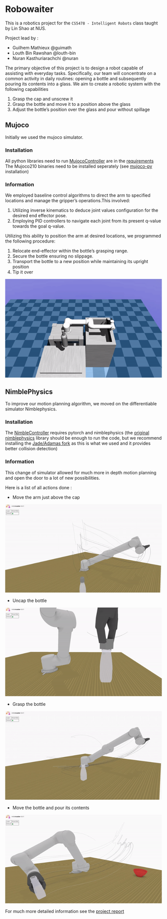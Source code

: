 # Robowaiter

This is a robotics project for the `CS5478 - Intelligent Robots` class taught by Lin Shao at NUS.

Project lead by :
- Guilhem Mathieux @guimath
- Louth Bin Rawshan @louth-bin
- Nuran Kasthuriarachchi @nuran


The primary objective of this project is to design a robot capable of assisting with everyday tasks.
Specifically, our team will concentrate on a common activity in daily routines: opening a bottle and
subsequently pouring its contents into a glass.
We aim to create a robotic system with the following capabilities 

1. Grasp the cap and unscrew it
2. Grasp the bottle and move it to a position above the glass
3. Adjust the bottle’s position over the glass and pour without spillage


## Mujoco 

Initially we used the mujoco simulator.

### Installation

All python libraries need to run [MujocoController](MujocoController.py) are in the [requirements](requirements.txt) 
The Mujoco210 binaries need to be installed seperately (see [mujoco-py](https://github.com/openai/mujoco-py) installation)

### Information

We employed baseline control algorithms to direct the arm to specified locations and manage the
gripper’s operations.This involved:
1. Utilizing inverse kinematics to deduce joint values configuration for the desired end effector
pose.
2. Employing PID controllers to navigate each joint from its present q-value towards the goal
q-value.

Utilizing this ability to position the arm at desired locations, we programmed the following procedure:

1. Relocate end-effector within the bottle’s grasping range.
2. Secure the bottle ensuring no slippage.
3. Transport the bottle to a new position while maintaining its upright position
4. Tip it over

![](img/mujoco.gif)

## NimblePhysics

To improve our motion planning algorithm, we moved on the differentiable simulator Nimblephysics.

### Installation 

The [NimbleController](NimbleController.py) requires pytorch and nimblephysics (the [original nimblephysics](https://github.com/keenon/nimblephysics) library should be enough to run the code, but we recommend installing the [Jade/Adamas fork](https://github.com/LapUtopia/Adamas/tree/vanilla) as this is what we used and it provides better collision detection)

### Information 

This change of simulator allowed for much more in depth motion planning and open the door to a lot of new possibilities. 

Here is a list of all actions done :

- Move the arm just above the cap

![](img/prep_cap_twist.gif)

- Uncap the bottle

![](img/cap_twist.gif)

- Grasp the bottle

![](img/grasp_bottle.gif)

- Move the bottle and pour its contents

![](img/move_and_pour_bottle.gif)


For much more detailed information see the [project report](final_report.pdf)